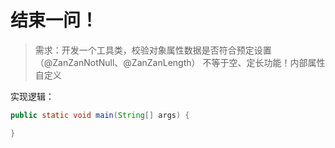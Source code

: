 # 结束一问！
> 需求：开发一个工具类，校验对象属性数据是否符合预定设置（@ZanZanNotNull、@ZanZanLength） 不等于空、定长功能！内部属性自定义

实现逻辑：
```java
public static void main(String[] args) {

}
```